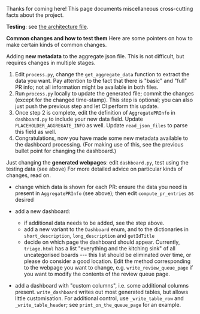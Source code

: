Thanks for coming here! This page documents miscellaneous cross-cutting facts about the project.

**Testing**: see [the architecture file](ARCHITECTURE.md#testing).

**Common changes and how to test them**
Here are some pointers on how to make certain kinds of common changes.


Adding **new metadata** to the aggregate json file.
This is not difficult, but requires changes in multiple stages.
1. Edit `process.py`, change the `get_aggregate_data` function to extract the data you want.
Pay attention to the fact that there is "basic" and "full" PR info; not all information might be available in both files.
2. Run `process.py` locally to update the generated file; commit the changes (except for the changed time-stamp). This step is optional; you can also just push the previous step and let CI perform this update.
3. Once step 2 is complete, edit the definition of `AggregatePRInfo` in `dashboard.py` to include your new data field. Update `PLACEHOLDER_AGGREGATE_INFO` as well. Update `read_json_files` to parse this field as well.
4. Congratulations, now you have made some new metadata available to the dashboard processing. (For making use of this, see the previous bullet point for changing the dashboard.)


Just changing the **generated webpages**: edit `dashboard.py`, test using the testing data (see above)
For more detailed advice on particular kinds of changes, read on.

- change which data is shown for each PR: ensure the data you need is present in `AggregatePRInfo` (see above); then edit `compute_pr_entries` as desired

- add a new dashboard:
  - if additional data needs to be added, see the step above.
  - add a new variant to the `Dashboard` enum, and to the dictionaries in `short_description`, `long_description` and `getIdTitle`
  - decide on which page the dashboard should appear. Currently, `triage.html` has a list "everything and the kitching sink" of all uncategorised boards --- this list should be eliminated over time, or please do consider a good location.
  Edit the method corresponding to the webpage you want to change, e.g. `write_review_queue_page` if you want to modify the contents of the review queue page.

- add a dashboard with "custom columns", i.e. some additional columns present. `write_dashboard` writes out most generated tables, but allows little customisation. For additional control, use `_write_table_row` and `_write_table_header`; see `print_on_the_queue_page` for an example.
